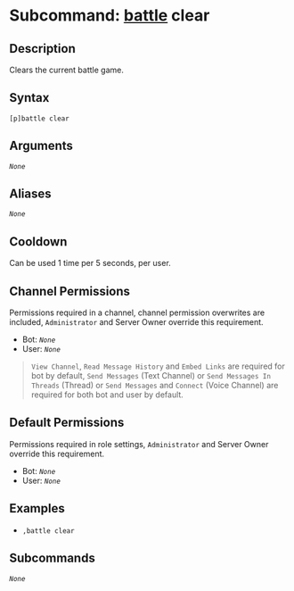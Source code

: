 # Subcommand: [battle](./battle.md) clear

## Description

Clears the current battle game.

## Syntax

```
[p]battle clear
```

## Arguments

*`None`*

## Aliases

*`None`*

## Cooldown

Can be used 1 time per 5 seconds, per user.

## Channel Permissions

Permissions required in a channel, channel permission overwrites are included, `Administrator` and Server Owner override this requirement.

- Bot: *`None`*
- User: *`None`*

> `View Channel`, `Read Message History` and `Embed Links` are required for bot by default, `Send Messages` (Text Channel) or `Send Messages In Threads` (Thread) or `Send Messages` and `Connect` (Voice Channel) are required for both bot and user by default.

## Default Permissions

Permissions required in role settings, `Administrator` and Server Owner override this requirement.

- Bot: *`None`*
- User: *`None`*

## Examples

- `,battle clear`

## Subcommands

*`None`*

